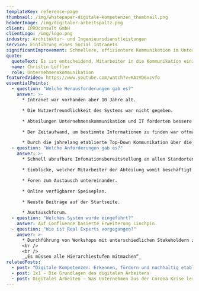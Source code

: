 ```yaml
---
templateKey: reference-page
thumbnail: /img/whitepaper-digitale-kompetenzen_thumbnail.png
headerImage: /img/digitaler-arbeitspaltz.png
client: IPROconsult GmbH
clientLogo: /img/logo.png
industry: Architektur- und Ingenieursdienstleistungen
service: Einführung eines Social Intranets
significantImprovement: Schnellere, effizientere Kommunikation im Unternehmen
quote:
  quoteText: Es ist entscheidend, Mitarbeiter in die Kommunikation einzubeziehen, wenn Unternehmen wirtschaftlich erfolgreich sein wollen.
  name: Christin Löffler
  role: Unternehmenskommunikation
featuredVideo: https://www.youtube.com/watch?v=KAzVD6vcvfo
essentialPoints:
  - question: "Welche Herausforderungen gab es?"
    answer: >-
      * Intranet war vorhanden aber 10 Jahre alt.

      * Die Nutzerfreundlichkeit des Systems war nicht gegeben.

      * Abteilungen Unternehmenskommunikation und IT forderten bessere Möglichkeiten.

      * Der Zeitaufwand, um bestimmte Informationen zu finden war oftmals zu hoch.

      * Durch die jahrelang etablierte Top-Down Kommunikation über die einzelnen Hierarchieebenen gingen zu Teilen auch Informationen verloren.
  - question: "Welche Anforderungen gab es?"
    answer: >-
      * Schnell abrufbare Infomationsbereitstellung an allen Standorten inkl. Wissensbereitstellung.

      * Einblicke, welcher Mitarbeiter der Abteilung womit beschäftigt ist.

      * Foren zum Austausch untereinander.

      * Online verfügbarer Speiseplan.

      * Neuste Beiträge auf der Startseite.

      * Austauschforum.
  - question: "Welches System wurde eingeführt?"
    answer: Auf Confluence basierte Erweiterung Linchpin.
  - question: "Wie ist Real Experts vorgegangen?"
    answer: >-
      * Durchführung von Workshops mit unterschiedlichen Stakeholdern zur Anforderungsanalyse aus verschiedenen Bereichen des Unternehmens.  
      <br /> 
      <br /> 
      _„Es müssen alle Hierarchiestufen mitmachen“_
relatedPosts:
  - post: "Digitale Kompetenzen: Erkennen, fördern und nachhaltig etablieren"
  - post: 1x1 - Die Grundlagen des digitalen Arbeitens
  - post: Digitales Arbeiten – Was Unternehmen aus der Corona Krise lernen müssen
---
```

